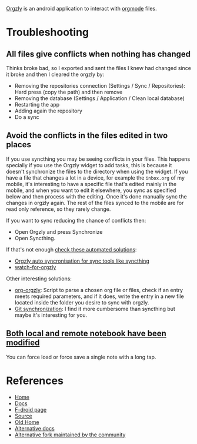 [Orgzly](https://www.orgzlyrevived.com/) is an android application to interact with [orgmode](orgmode.md) files.

# Troubleshooting

## All files give conflicts when nothing has changed

Thinks broke bad, so I exported and sent the files I knew had changed since it broke and then I cleared the orgzly by:

- Removing the repositories connection (Settings / Sync / Repositories): Hard press (copy the path) and then remove
- Removing the database (Settings / Application / Clean local database)
- Restarting the app
- Adding again the repository
- Do a sync

## Avoid the conflicts in the files edited in two places

If you use syncthing you may be seeing conflicts in your files. This happens specially if you use the Orgzly widget to add tasks, this is because it doesn't synchronize the files to the directory when using the widget. If you have a file that changes a lot in a device, for example the `inbox.org` of my mobile, it's interesting to have a specific file that's edited mainly in the mobile, and when you want to edit it elsewhere, you sync as specified below and then process with the editing. Once it's done manually sync the changes in orgzly again. The rest of the files synced to the mobile are for read only reference, so they rarely change.

If you want to sync reducing the chance of conflicts then:

- Open Orgzly and press Synchronize
- Open Syncthing.

If that's not enough [check these automated solutions](https://github.com/orgzly/orgzly-android/issues/8):

- [Orgzly auto syncronisation for sync tools like syncthing](https://gist.github.com/fabian-thomas/6f559d0b0d26737cf173e41cdae5bfc8)
- [watch-for-orgzly](https://gitlab.com/doak/orgzly-watcher/-/blob/master/watch-for-orgzly?ref_type=heads)


Other interesting solutions:

- [org-orgzly](https://codeberg.org/anoduck/org-orgzly): Script to parse a chosen org file or files, check if an entry meets required parameters, and if it does, write the entry in a new file located inside the folder you desire to sync with orgzly.
- [Git synchronization](https://github.com/orgzly/orgzly-android/issues/24): I find it more cumbersome than syncthing but maybe it's interesting for you.
## [Both local and remote notebook have been modified](https://github.com/orgzly/orgzly-android/issues/35)
You can force load or force save a single note with a long tap.
# References

- [Home](https://www.orgzlyrevived.com/)
- [Docs](https://orgzly.com/docs)
- [F-droid page](https://f-droid.org/en/packages/com.orgzlyrevived/)
- [Source](https://github.com/orgzly-revived/orgzly-android-revived)
- [Old Home](https://orgzly.com/)
- [Alternative docs](https://github.com/orgzly/documentation)
- [Alternative fork maintained by the community](https://github.com/orgzly-revived/orgzly-android-revived)
